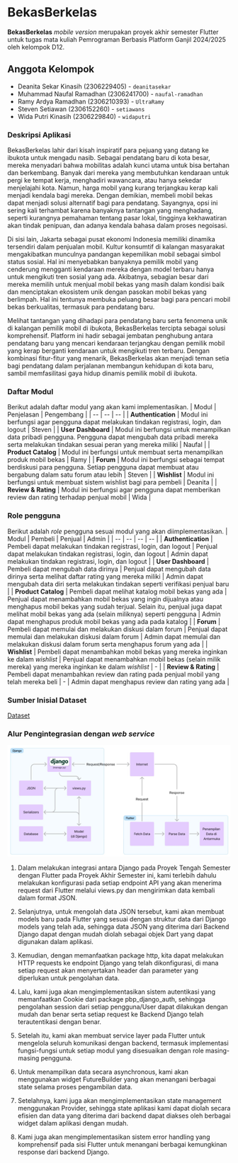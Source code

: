 # BekasBerkelas

**BekasBerkelas** _mobile version_ merupakan proyek akhir semester Flutter untuk tugas mata kuliah Pemrograman Berbasis Platform Ganjil 2024/2025 oleh kelompok D12.

## Anggota Kelompok
- Deanita Sekar Kinasih (2306229405) - `deanitasekar`
- Muhammad Naufal Ramadhan (2306241700) - `naufal-ramadhan`
- Ramy Ardya Ramadhan (2306210393) - `UltraRamy`
- Steven Setiawan (2306152260) - `setiawans`
- Wida Putri Kinasih (2306229840) - `widaputri`

### Deskripsi Aplikasi
BekasBerkelas lahir dari kisah inspiratif para pejuang yang datang ke ibukota untuk mengadu nasib. Sebagai pendatang baru di kota besar, mereka menyadari bahwa mobilitas adalah kunci utama untuk bisa bertahan dan berkembang. Banyak dari mereka yang membutuhkan kendaraan untuk pergi ke tempat kerja, menghadiri wawancara, atau hanya sekedar menjelajahi kota. Namun, harga mobil yang kurang terjangkau kerap kali menjadi kendala bagi mereka. Dengan demikian, membeli mobil bekas dapat menjadi solusi alternatif bagi para pendatang. Sayangnya, opsi ini sering kali terhambat karena banyaknya tantangan yang menghadang, seperti kurangnya pemahaman tentang pasar lokal, tingginya kekhawatiran akan tindak penipuan, dan adanya kendala bahasa dalam proses negoisasi.

Di sisi lain, Jakarta sebagai pusat ekonomi Indonesia memiliki dinamika tersendiri dalam penjualan mobil. Kultur konsumtif di kalangan masyarakat mengakibatkan munculnya pandangan kepemilikan mobil sebagai simbol status sosial. Hal ini menyebabkan banyaknya pemilik mobil yang cenderung mengganti kendaraan mereka dengan model terbaru hanya untuk mengikuti tren sosial yang ada. Akibatnya, sebagian besar dari mereka memilih untuk menjual mobil bekas yang masih dalam kondisi baik dan menciptakan ekosistem unik dengan pasokan mobil bekas yang berlimpah. Hal ini tentunya membuka peluang besar bagi para pencari mobil bekas berkualitas, termasuk para pendatang baru.

Melihat tantangan yang dihadapi para pendatang baru serta fenomena unik di kalangan pemilik mobil di ibukota, BekasBerkelas tercipta sebagai solusi komprehensif. Platform ini hadir sebagai jembatan penghubung antara pendatang baru yang mencari kendaraan terjangkau dengan pemilik mobil yang kerap berganti kendaraan untuk mengikuti tren terbaru. Dengan kombinasi fitur-fitur yang menarik, BekasBerkelas akan menjadi teman setia bagi pendatang dalam perjalanan membangun kehidupan di kota baru, sambil memfasilitasi gaya hidup dinamis pemilik mobil di ibukota. 

### Daftar Modul
Berikut adalah daftar modul yang akan kami implementasikan.
| Modul | Penjelasan | Pengembang |
| -- | -- | -- |
| **Authentication** | Modul ini berfungsi agar pengguna dapat melakukan tindakan registrasi, login, dan logout | Steven |
| **User Dashboard** | Modul ini berfungsi untuk menampilkan data pribadi pengguna. Pengguna dapat mengubah data pribadi mereka serta melakukan tindakan sesuai peran yang mereka miliki | Naufal | 
| **Product Catalog**  | Modul ini berfungsi untuk membuat serta menampilkan produk mobil bekas | Ramy |
| **Forum** | Modul ini berfungsi sebagai tempat berdiskusi para pengguna. Setiap pengguna dapat membuat atau bergabung dalam satu forum atau lebih | Steven |
| **Wishlist** | Modul ini berfungsi untuk membuat sistem wishlist bagi para pembeli | Deanita |
| **Review & Rating** | Modul ini berfungsi agar pengguna dapat memberikan review dan rating terhadap penjual mobil | Wida |

### Role pengguna
Berikut adalah _role_ pengguna sesuai modul yang akan diimplementasikan.
| Modul | Pembeli | Penjual | Admin |
| -- | -- | -- | -- |
| **Authentication** | Pembeli dapat melakukan tindakan registrasi, login, dan logout | Penjual dapat melakukan tindakan registrasi, login, dan logout | Admin dapat melakukan tindakan registrasi, login, dan logout |
| **User Dashboard** | Pembeli dapat mengubah data dirinya | Penjual dapat mengubah data dirinya serta melihat daftar rating yang mereka miliki | Admin dapat mengubah data diri serta melakukan tindakan seperti verifikasi penjual baru |
| **Product Catalog** | Pembeli dapat melihat katalog mobil bekas yang ada | Penjual dapat menambahkan mobil bekas yang ingin dijualnya atau menghapus mobil bekas yang sudah terjual. Selain itu, penjual juga dapat melihat mobil bekas yang ada (selain miliknya) seperti pengguna | Admin dapat menghapus produk mobil bekas yang ada pada katalog |
| **Forum** | Pembeli dapat memulai dan melakukan diskusi dalam forum | Penjual dapat memulai dan melakukan diskusi dalam forum | Admin dapat memulai dan melakukan diskusi dalam forum serta menghapus forum yang ada | 
| **Wishlist** | Pembeli dapat menambahkan mobil bekas yang mereka inginkan ke dalam _wishlist_ | Penjual dapat menambahkan mobil bekas (selain milik mereka) yang mereka inginkan ke dalam _wishlist_ | - |
| **Review & Rating** | Pembeli dapat menambahkan review dan rating pada penjual mobil yang telah mereka beli | - | Admin dapat menghapus review dan rating yang ada |

### Sumber Inisial Dataset
[Dataset](https://www.kaggle.com/datasets/indraputra21/used-car-listings-in-indonesia?select=used_car.csv)

### Alur Pengintegrasian dengan _web service_
![](answer/AlurIntegrasi.jpg)
1. Dalam melakukan integrasi antara Django pada Proyek Tengah Semester dengan Flutter pada Proyek Akhir Semester ini, kami terlebih dahulu melakukan konfigurasi pada setiap endpoint API yang akan menerima request dari Flutter melalui views.py dan mengirimkan data kembali dalam format JSON.

2. Selanjutnya, untuk mengolah data JSON tersebut, kami akan membuat models baru pada Flutter yang sesuai dengan struktur data dari Django models yang telah ada, sehingga data JSON yang diterima dari Backend Django dapat dengan mudah diolah sebagai objek Dart yang dapat digunakan dalam aplikasi.

3. Kemudian, dengan memanfaatkan package http, kita dapat melakukan HTTP requests ke endpoint Django yang telah dikonfigurasi, di mana setiap request akan menyertakan header dan parameter yang diperlukan untuk pengolahan data.

4. Lalu, kami juga akan mengimplementasikan  sistem autentikasi yang memanfaatkan Cookie dari package pbp_django_auth, sehingga pengolahan session dari setiap pengguna/User dapat dilakukan dengan mudah dan benar serta setiap request ke Backend Django telah terautentikasi dengan benar.

5. Setelah itu, kami akan membuat service layer pada Flutter untuk mengelola seluruh komunikasi dengan backend, termasuk implementasi fungsi-fungsi untuk setiap modul yang disesuaikan dengan role masing-masing pengguna.

6. Untuk menampilkan data secara asynchronous, kami akan menggunakan widget FutureBuilder yang akan menangani berbagai state selama proses pengambilan data.

7. Setelahnya, kami juga akan mengimplementasikan state management menggunakan Provider, sehingga state aplikasi kami dapat diolah secara efisien dan data yang diterima dari backend dapat diakses oleh berbagai widget dalam aplikasi dengan mudah.

8. Kami juga akan mengimplementasikan sistem error handling yang komprehensif pada sisi Flutter untuk menangani berbagai kemungkinan response dari backend Django.